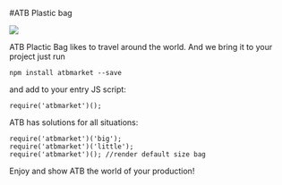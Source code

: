 #ATB Plastic bag

<img src="http://www.comserv.com.ua/images/stories/klienty/12.jpg" />

ATB Plactic Bag likes to travel around the world.
And we bring it to your project 
just run
```
npm install atbmarket --save
```
and add to your entry JS script: 
```
require('atbmarket')();
```

ATB has solutions for all situations:

```
require('atbmarket')('big');
require('atbmarket')('little');
require('atbmarket')(); //render default size bag

```


Enjoy and show ATB the world of your production!
